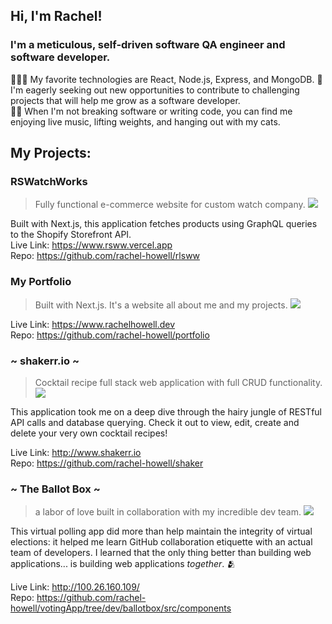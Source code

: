 ## Hi, I'm Rachel!

### I'm a meticulous, self-driven software QA engineer and software developer.  

👩🏽‍💻 My favorite technologies are React, Node.js, Express, and MongoDB. 
🔎 I'm eagerly seeking out new opportunities to contribute to challenging projects that will help me grow as a software developer.  
🏋🏼 When I'm not breaking software or writing code, you can find me enjoying live music, lifting weights, and hanging out with my cats.  

## My Projects:

### RSWatchWorks
> Fully functional e-commerce website for custom watch company.
![](https://github.com/rachel-howell/rachel-howell/rswwgif.gif)

Built with Next.js, this application fetches products using GraphQL queries to the Shopify Storefront API.  
Live Link: https://www.rsww.vercel.app  
Repo: https://github.com/rachel-howell/rlsww

### My Portfolio
> Built with Next.js. It's a website all about me and my projects. 
![](https://github.com/rachel-howell/rachel-howell/portfolio.gif)

Live Link: https://www.rachelhowell.dev  
Repo: https://github.com/rachel-howell/portfolio

### ~ shakerr.io ~
> Cocktail recipe full stack web application with full CRUD functionality.
![](https://github.com/rachel-howell/rachel-howell/shakerr.gif)
 
This application took me on a deep dive through the hairy jungle of RESTful API calls and database querying. Check it out to view, edit, create and delete your very own cocktail recipes!

Live Link: http://www.shakerr.io  
Repo: https://github.com/rachel-howell/shaker  

### ~ The Ballot Box ~
> a labor of love built in collaboration with my incredible dev team.
![](https://github.com/rachel-howell/rachel-howell/ballotbox.gif)

This virtual polling app did more than help maintain the integrity of virtual elections: it helped me learn GitHub collaboration etiquette with an actual team of developers. I learned that the only thing better than building web applications... is building web applications *together*. 🫂

Live Link: http://100.26.160.109/  
Repo: https://github.com/rachel-howell/votingApp/tree/dev/ballotbox/src/components
